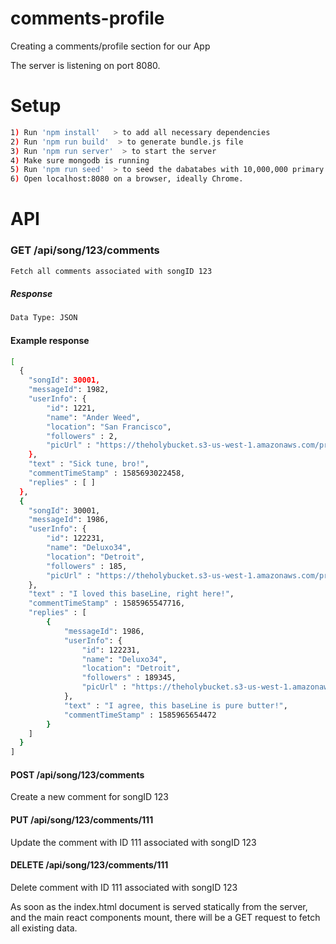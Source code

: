 # comments-profile
Creating a comments/profile section for our App

The server is listening on port 8080.

# Setup
```sh
1) Run 'npm install'   > to add all necessary dependencies
2) Run 'npm run build'  > to generate bundle.js file
3) Run 'npm run server'  > to start the server
4) Make sure mongodb is running
5) Run 'npm run seed'  > to seed the dabatabes with 10,000,000 primary entries.  
6) Open localhost:8080 on a browser, ideally Chrome.
```
# API
### GET /api/song/123/comments
```sh
Fetch all comments associated with songID 123
```
##### Response
```sh
Data Type: JSON
```
#### Example response
```sh
[
  { 
    "songId": 30001,
    "messageId": 1982,
    "userInfo": {
        "id": 1221, 
        "name": "Ander Weed", 
        "location": "San Francisco", 
        "followers" : 2, 
        "picUrl" : "https://theholybucket.s3-us-west-1.amazonaws.com/projectaudibly/guest-icon.png"
    },  
    "text" : "Sick tune, bro!", 
    "commentTimeStamp" : 1585693022458, 
    "replies" : [ ]
  },
  { 
    "songId": 30001,
    "messageId": 1986,
    "userInfo": {
        "id": 122231, 
        "name": "Deluxo34", 
        "location": "Detroit", 
        "followers" : 185, 
        "picUrl" : "https://theholybucket.s3-us-west-1.amazonaws.com/projectaudibly/guest-icon.png"
    },  
    "text" : "I loved this baseLine, right here!", 
    "commentTimeStamp" : 1585965547716, 
    "replies" : [
        { 
            "messageId": 1986,
            "userInfo": {
                "id": 122231, 
                "name": "Deluxo34", 
                "location": "Detroit", 
                "followers" : 189345, 
                "picUrl" : "https://theholybucket.s3-us-west-1.amazonaws.com/projectaudibly/guest-icon.png"
            },  
            "text" : "I agree, this baseLine is pure butter!", 
            "commentTimeStamp" : 1585965654472
        }
    ]
  }
] 
```

#### POST /api/song/123/comments
Create a new comment for songID 123

#### PUT /api/song/123/comments/111
Update the comment with ID 111 associated with songID 123

#### DELETE /api/song/123/comments/111
Delete comment with ID 111 associated with songID 123 


As soon as the index.html document is served statically from the server, and the main react components mount, there will be a GET request to fetch all existing data.




